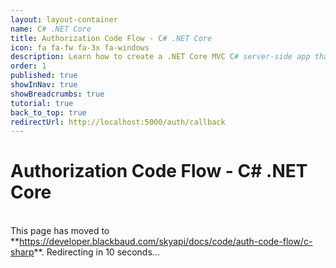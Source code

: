 ```yaml
---
layout: layout-container
name: C# .NET Core
title: Authorization Code Flow - C# .NET Core
icon: fa fa-fw fa-3x fa-windows
description: Learn how to create a .NET Core MVC C# server-side app that utilizes the OAuth 2.0 Authorization Code Flow and retrieves constituent data from our <%= stache.config.product_name_short %>.
order: 1
published: true
showInNav: true
showBreadcrumbs: true
tutorial: true
back_to_top: true
redirectUrl: http://localhost:5000/auth/callback
---
```



# Authorization Code Flow - C&#35; .NET Core

   <br />
<bb-alert bb-alert-type="warning">This page has moved to **<a href="https://developer.blackbaud.com/skyapi/docs/code/auth-code-flow/c-sharp">https://developer.blackbaud.com/skyapi/docs/code/auth-code-flow/c-sharp</a>**. Redirecting in 10 seconds...
</bb-alert>
<br /> <br />

<script> var timer = setTimeout(function() { window.location='https://developer.blackbaud.com/skyapi/docs/code/auth-code-flow/c-sharp' }, 10000); </script>